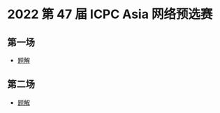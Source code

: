 # 2022 第 47 届 ICPC Asia 网络预选赛

## 第一场

* [题解](https://upload-file.xcpcio.com/icpc/47th/2022第一场网络赛题解.pdf)

## 第二场

* [题解](https://upload-file.xcpcio.com/icpc/47th/2022第二场网络赛题解.pdf)
